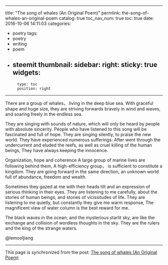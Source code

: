 
---
title: "The song of whales (An Original Poem)"
permlink: the-song-of-whales-an-original-poem
catalog: true
toc_nav_num: true
toc: true
date: 2016-10-06 14:11:03
categories:
- poetry
tags:
- poetry
- writing
- poem
- steemit
thumbnail: 
sidebar:
    right:
        sticky: true
widgets:
    -
        type: toc
        position: right
---


There are a group of whales，
living in the deep blue sea.
With graceful shape 
and huge size, 
they are striving forwards bravely in wind and waves, 
and soaring freely in the endless sea. 

They are singing with sounds of nature, 
which will only be heard by people with absolute sincerity.
People who have listened to this song will be fascinated and full of hope.
They are singing silently, 
to praise the new world. 
They have experienced numerous sufferings:
After went through the undercurrent and eluded the reefs,
as well as cruel killing of the human beings, 
They have always keeping the innocence. 

Organization, hope and coherence
A large group of marine lives are following behind them,
A high-efficiency group， 
is sufficient to constitute a kingdom. 
They are going forward in the same direction, 
an unknown world full of abundance, freedom and wealth. 

Sometimes they gazed at me with their heads tilt 
and an expression of serious thinking in their eyes.
They are listening to me carefully, 
about the stories of human beings, 
and stories of vicissitudes of life.
They are listening to me quietly, 
but constantly they give me warm response, 
The magnificent view of water column is the best reward for me. 

The black waves in the ocean, 
and the mysterious starlit sky, 
are like the exchange and collision of wordless thoughts in the sky. 
They are the rulers and the king of the strange waters. 

 @lemooljiang

- - -

This page is synchronized from the post: [The song of whales (An Original Poem)](https://steemit.com/@lemooljiang/the-song-of-whales-an-original-poem)
